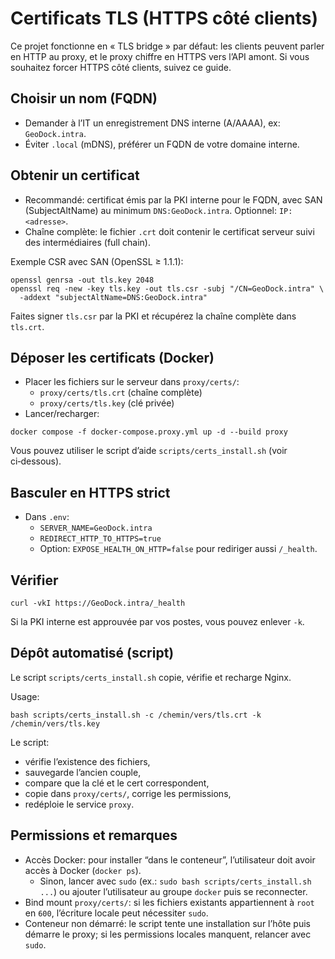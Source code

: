# Certificats TLS (HTTPS côté clients)

Ce projet fonctionne en « TLS bridge » par défaut: les clients peuvent parler en HTTP au proxy, et le proxy chiffre en HTTPS vers l’API amont. Si vous souhaitez forcer HTTPS côté clients, suivez ce guide.

## Choisir un nom (FQDN)
- Demander à l’IT un enregistrement DNS interne (A/AAAA), ex: `GeoDock.intra`.
- Éviter `.local` (mDNS), préférer un FQDN de votre domaine interne.

## Obtenir un certificat
- Recommandé: certificat émis par la PKI interne pour le FQDN, avec SAN (SubjectAltName) au minimum `DNS:GeoDock.intra`. Optionnel: `IP:<adresse>`.
- Chaîne complète: le fichier `.crt` doit contenir le certificat serveur suivi des intermédiaires (full chain).

Exemple CSR avec SAN (OpenSSL ≥ 1.1.1):

```
openssl genrsa -out tls.key 2048
openssl req -new -key tls.key -out tls.csr -subj "/CN=GeoDock.intra" \
  -addext "subjectAltName=DNS:GeoDock.intra"
```

Faites signer `tls.csr` par la PKI et récupérez la chaîne complète dans `tls.crt`.

## Déposer les certificats (Docker)
- Placer les fichiers sur le serveur dans `proxy/certs/`:
  - `proxy/certs/tls.crt` (chaîne complète)
  - `proxy/certs/tls.key` (clé privée)
- Lancer/recharger:

```
docker compose -f docker-compose.proxy.yml up -d --build proxy
```

Vous pouvez utiliser le script d’aide `scripts/certs_install.sh` (voir ci‑dessous).

## Basculer en HTTPS strict
- Dans `.env`:
  - `SERVER_NAME=GeoDock.intra`
  - `REDIRECT_HTTP_TO_HTTPS=true`
  - Option: `EXPOSE_HEALTH_ON_HTTP=false` pour rediriger aussi `/_health`.

## Vérifier

```
curl -vkI https://GeoDock.intra/_health
```

Si la PKI interne est approuvée par vos postes, vous pouvez enlever `-k`.

## Dépôt automatisé (script)
Le script `scripts/certs_install.sh` copie, vérifie et recharge Nginx.

Usage:

```
bash scripts/certs_install.sh -c /chemin/vers/tls.crt -k /chemin/vers/tls.key
```

Le script:
- vérifie l’existence des fichiers,
- sauvegarde l’ancien couple,
- compare que la clé et le cert correspondent,
- copie dans `proxy/certs/`, corrige les permissions,
- redéploie le service `proxy`.

## Permissions et remarques
- Accès Docker: pour installer “dans le conteneur”, l’utilisateur doit avoir accès à Docker (`docker ps`).
  - Sinon, lancer avec `sudo` (ex.: `sudo bash scripts/certs_install.sh ...`) ou ajouter l’utilisateur au groupe `docker` puis se reconnecter.
- Bind mount `proxy/certs/`: si les fichiers existants appartiennent à `root` en `600`, l’écriture locale peut nécessiter `sudo`.
- Conteneur non démarré: le script tente une installation sur l’hôte puis démarre le proxy; si les permissions locales manquent, relancer avec `sudo`.
